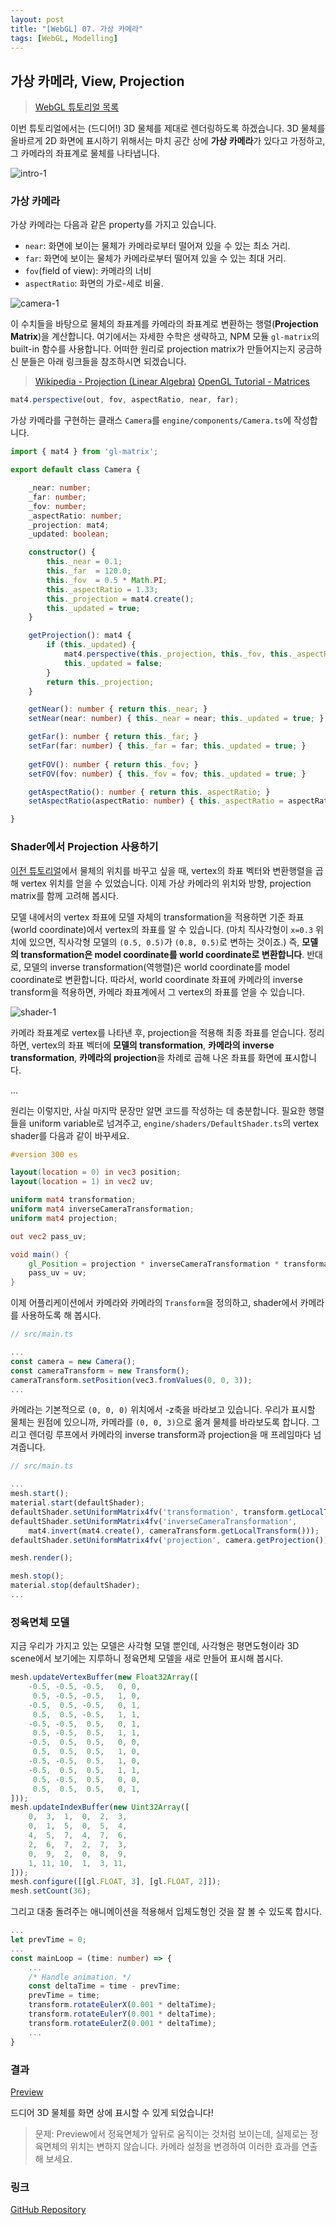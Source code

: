 ```yaml
---
layout: post
title: "[WebGL] 07. 가상 카메라"
tags: [WebGL, Modelling]
---
```

## 가상 카메라, View, Projection

> [WebGL 튜토리얼 목록]({{site.url}}/1_webgl-tutorials)

이번 튜토리얼에서는 (드디어!) 3D 물체를 제대로 렌더링하도록 하겠습니다. 3D 물체를 올바르게 2D 화면에 표시하기 위해서는 마치 공간 상에 **가상 카메라**가 있다고 가정하고, 그 카메라의 좌표계로 물체를 나타냅니다.

<!--more-->

![intro-1]({{site.url}}/images/webgl-view-projection-intro-1.PNG)

### 가상 카메라

가상 카메라는 다음과 같은 property를 가지고 있습니다.
- `near`: 화면에 보이는 물체가 카메라로부터 떨어져 있을 수 있는 최소 거리.
- `far`: 화면에 보이는 물체가 카메라로부터 떨어져 있을 수 있는 최대 거리.
- `fov`(field of view): 카메라의 너비
- `aspectRatio`: 화면의 가로-세로 비율.

![camera-1]({{site.url}}/images/webgl-view-projection-camera-1.PNG)

이 수치들을 바탕으로 물체의 좌표계를 카메라의 좌표계로 변환하는 행렬(**Projection Matrix**)을 계산합니다. 여기에서는 자세한 수학은 생략하고, NPM 모듈 `gl-matrix`의 built-in 함수를 사용합니다. 어떠한 원리로 projection matrix가 만들어지는지 궁금하신 분들은 아래 링크들을 참조하시면 되겠습니다.

> [Wikipedia - Projection (Linear Algebra)](https://en.wikipedia.org/wiki/Projection_(linear_algebra))  
[OpenGL Tutorial - Matrices](http://www.opengl-tutorial.org/kr/beginners-tutorials/tutorial-3-matrices/)

```typescript
mat4.perspective(out, fov, aspectRatio, near, far);
```
가상 카메라를 구현하는 클래스 `Camera`를 `engine/components/Camera.ts`에 작성합니다.

```typescript
import { mat4 } from 'gl-matrix';

export default class Camera {

    _near: number;
    _far: number;
    _fov: number;
    _aspectRatio: number;
    _projection: mat4;
    _updated: boolean;

    constructor() {
        this._near = 0.1;
        this._far  = 120.0;
        this._fov  = 0.5 * Math.PI;
        this._aspectRatio = 1.33;
        this._projection = mat4.create();
        this._updated = true;
    }

    getProjection(): mat4 {
        if (this._updated) {
            mat4.perspective(this._projection, this._fov, this._aspectRatio, this._near, this._far);
            this._updated = false;
        }
        return this._projection;
    }

    getNear(): number { return this._near; }
    setNear(near: number) { this._near = near; this._updated = true; }

    getFar(): number { return this._far; }
    setFar(far: number) { this._far = far; this._updated = true; }
    
    getFOV(): number { return this._fov; }
    setFOV(fov: number) { this._fov = fov; this._updated = true; }

    getAspectRatio(): number { return this._aspectRatio; }
    setAspectRatio(aspectRatio: number) { this._aspectRatio = aspectRatio; this._updated = true; }

}
```

### Shader에서 Projection 사용하기

[이전 튜토리얼]({{site.url}}/2019/05/03/webgl-transformation)에서 물체의 위치를 바꾸고 싶을 때, vertex의 좌표 벡터와 변환행렬을 곱해 vertex 위치를 얻을 수 있었습니다. 이제 가상 카메라의 위치와 방향, projection matrix를 함께 고려해 봅시다.

모델 내에서의 vertex 좌표에 모델 자체의 transformation을 적용하면 기준 좌표(world coordinate)에서 vertex의 좌표를 알 수 있습니다. (마치 직사각형이 `x=0.3` 위치에 있으면, 직사각형 모델의 `(0.5, 0.5)`가 `(0.8, 0.5)`로 변하는 것이죠.) 즉, **모델의 transformation은 model coordinate를 world coordinate로 변환합니다**. 반대로, 모델의 inverse transformation(역행렬)은 world coordinate를 model coordinate로 변환합니다. 따라서, world coordinate 좌표에 카메라의 inverse transform을 적용하면, 카메라 좌표계에서 그 vertex의 좌표를 얻을 수 있습니다.

![shader-1]({{site.url}}/images/webgl-view-projection-shader-1.PNG)

카메라 좌표계로 vertex를 나타낸 후, projection을 적용해 최종 좌표를 얻습니다. 정리하면, vertex의 좌표 벡터에 **모델의 transformation**, **카메라의 inverse transformation**, **카메라의 projection**을 차례로 곱해 나온 좌표를 화면에 표시합니다.

...

원리는 이렇지만, 사실 마지막 문장만 알면 코드를 작성하는 데 충분합니다. 필요한 행렬들을 uniform variable로 넘겨주고, `engine/shaders/DefaultShader.ts`의 vertex shader를 다음과 같이 바꾸세요.

```GLSL
#version 300 es

layout(location = 0) in vec3 position;
layout(location = 1) in vec2 uv;

uniform mat4 transformation;
uniform mat4 inverseCameraTransformation;
uniform mat4 projection;

out vec2 pass_uv;

void main() {
    gl_Position = projection * inverseCameraTransformation * transformation * vec4(position, 1);
    pass_uv = uv;
}
```

이제 어플리케이션에서 카메라와 카메라의 `Transform`을 정의하고, shader에서 카메라를 사용하도록 해 봅시다.

```typescript
// src/main.ts

...
const camera = new Camera();
const cameraTransform = new Transform();
cameraTransform.setPosition(vec3.fromValues(0, 0, 3));
...
```

카메라는 기본적으로 `(0, 0, 0)` 위치에서 -z축을 바라보고 있습니다. 우리가 표시할 물체는 원점에 있으니까, 카메라를 `(0, 0, 3)`으로 옮겨 물체를 바라보도록 합니다. 그리고 렌더링 루프에서 카메라의 inverse transform과 projection을 매 프레임마다 넘겨줍니다.

```typescript
// src/main.ts

...
mesh.start();
material.start(defaultShader);
defaultShader.setUniformMatrix4fv('transformation', transform.getLocalTransform());
defaultShader.setUniformMatrix4fv('inverseCameraTransformation', 
    mat4.invert(mat4.create(), cameraTransform.getLocalTransform()));
defaultShader.setUniformMatrix4fv('projection', camera.getProjection());

mesh.render();

mesh.stop();
material.stop(defaultShader);
...
```

### 정육면체 모델

지금 우리가 가지고 있는 모델은 사각형 모델 뿐인데, 사각형은 평면도형이라 3D scene에서 보기에는 지루하니 정육면체 모델을 새로 만들어 표시해 봅시다.

```typescript
mesh.updateVertexBuffer(new Float32Array([
    -0.5, -0.5, -0.5,   0, 0,
     0.5, -0.5, -0.5,   1, 0,
    -0.5,  0.5, -0.5,   0, 1,
     0.5,  0.5, -0.5,   1, 1,
    -0.5, -0.5,  0.5,   0, 1,
     0.5, -0.5,  0.5,   1, 1,
    -0.5,  0.5,  0.5,   0, 0,
     0.5,  0.5,  0.5,   1, 0,
    -0.5, -0.5,  0.5,   1, 0,
    -0.5,  0.5,  0.5,   1, 1,
     0.5, -0.5,  0.5,   0, 0,
     0.5,  0.5,  0.5,   0, 1,
]));
mesh.updateIndexBuffer(new Uint32Array([
    0,  3,  1,  0,  2,  3,
    0,  1,  5,  0,  5,  4,
    4,  5,  7,  4,  7,  6,
    2,  6,  7,  2,  7,  3,
    0,  9,  2,  0,  8,  9,
    1, 11, 10,  1,  3, 11,
]));
mesh.configure([[gl.FLOAT, 3], [gl.FLOAT, 2]]);
mesh.setCount(36);
```

그리고 대충 돌려주는 애니메이션을 적용해서 입체도형인 것을 잘 볼 수 있도록 합시다.

```typescript
...
let prevTime = 0;
...
const mainLoop = (time: number) => {
    ...
    /* Handle animation. */
    const deltaTime = time - prevTime;
    prevTime = time;
    transform.rotateEulerX(0.001 * deltaTime);
    transform.rotateEulerY(0.001 * deltaTime);
    transform.rotateEulerZ(0.001 * deltaTime);
    ...
}
```

### 결과

[Preview]({{site.url}}/pages/webgl-tutorials/07-view-projection)

드디어 3D 물체를 화면 상에 표시할 수 있게 되었습니다!

> 문제: Preview에서 정육면체가 앞뒤로 움직이는 것처럼 보이는데, 실제로는 정육면체의 위치는 변하지 않습니다. 카메라 설정을 변경하여 이러한 효과를 연출해 보세요.

### 링크

[GitHub Repository](https://github.com/inhibitor1217/webgl-tutorials/tree/master/tutorials/07-view-projection)